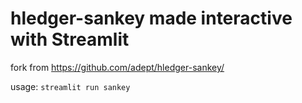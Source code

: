 # hledger-sankey made interactive with Streamlit
fork from https://github.com/adept/hledger-sankey/

usage: `streamlit run sankey`

